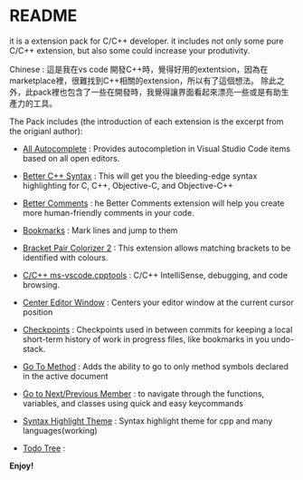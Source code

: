 # README

it is a extension pack for C/C++ developer. it includes not only some pure C/C++ extension, but also some could increase your produtivity.

Chinese : 這是我在vs code 開發C++時，覺得好用的extentsion，因為在marketplace裡，很難找到C++相關的extension，所以有了這個想法。
          除此之外，此pack裡也包含了一些在開發時，我覺得讓界面看起來漂亮一些或是有助生產力的工具。

The Pack includes (the introduction of each extension is the excerpt from the origianl author):
* [All Autocomplete](https://marketplace.visualstudio.com/items?itemName=Atishay-Jain.All-Autocomplete) : Provides autocompletion in Visual Studio Code items based on all open editors.
* [Better C++ Syntax](https://marketplace.visualstudio.com/items?itemName=jeff-hykin.better-cpp-syntax) : This will get you the bleeding-edge syntax highlighting for C, C++, Objective-C, and Objective-C++
* [Better Comments](https://marketplace.visualstudio.com/items?itemName=aaron-bond.better-comments) : he Better Comments extension will help you create more human-friendly comments in your code.
* [Bookmarks](https://marketplace.visualstudio.com/items?itemName=alefragnani.Bookmarks) : Mark lines and jump to them
* [Bracket Pair Colorizer 2](https://marketplace.visualstudio.com/items?itemName=CoenraadS.bracket-pair-colorizer-2) : This extension allows matching brackets to be identified with colours. 
* [C/C++ ms-vscode.cpptools](https://marketplace.visualstudio.com/items?itemName=ms-vscode.cpptools) : C/C++ IntelliSense, debugging, and code browsing.
* [Center Editor Window](https://marketplace.visualstudio.com/items?itemName=kaiwood.center-editor-window) : Centers your editor window at the current cursor position

* [Checkpoints](https://marketplace.visualstudio.com/items?itemName=micnil.vscode-checkpoints) : Checkpoints used in between commits for keeping a local short-term history of work in progress files, like bookmarks in you undo-stack.
* [Go To Method](https://marketplace.visualstudio.com/items?itemName=trixnz.go-to-method) : Adds the ability to go to only method symbols declared in the active document

* [Go to Next/Previous Member](https://marketplace.visualstudio.com/items?itemName=mishkinf.goto-next-previous-member) : to navigate through the functions, variables, and classes using quick and easy keycommands 
* [Syntax Highlight Theme](https://marketplace.visualstudio.com/items?itemName=peaceshi.syntax-highlight) : Syntax highlight theme for cpp and many languages(working)
* [Todo Tree](https://marketplace.visualstudio.com/items?itemName=Gruntfuggly.todo-tree) : 

**Enjoy!**
